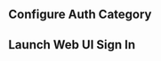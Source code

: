 ## Configure Auth Category

<inline-fragment platform="ios" src="~/lib/auth/fragments/ios/authentication/signin_web_ui/10_cli_setup.md"></inline-fragment>
<inline-fragment platform="android" src="~/lib/auth/fragments/android/signin_web_ui/10_cli_setup.md"></inline-fragment>

<inline-fragment platform="ios" src="~/lib/auth/fragments/ios/authentication/signin_web_ui/20_platform_specific_setup.md"></inline-fragment>
<inline-fragment platform="android" src="~/lib/auth/fragments/android/signin_web_ui/20_platform_specific_setup.md"></inline-fragment>

## Launch Web UI Sign In

<inline-fragment platform="ios" src="~/lib/auth/fragments/ios/authentication/signin_web_ui/30_signin.md"></inline-fragment>
<inline-fragment platform="android" src="~/lib/auth/fragments/android/signin_web_ui/30_signin.md"></inline-fragment>